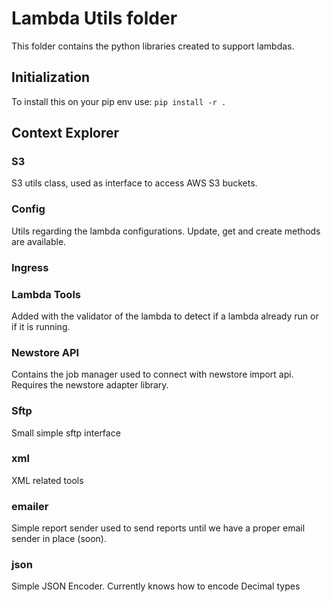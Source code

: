 # Lambda Utils folder

This folder contains the python libraries created to support lambdas.


## Initialization
To install this on your pip env use:
    `pip install -r .`

## Context Explorer

### S3
S3 utils class, used as interface to access AWS S3 buckets.

### Config
Utils regarding the lambda configurations. Update, get and create methods are available.

### Ingress

### Lambda Tools
Added with the validator of the lambda to detect if a lambda already run or if it is running.

### Newstore API
Contains the job manager used to connect with newstore import api.
Requires the newstore adapter library.

### Sftp
Small simple sftp interface

### xml
XML related tools

### emailer
Simple report sender used to send reports until we have a proper email sender in place (soon).

### json
Simple JSON Encoder. Currently knows how to encode Decimal types
